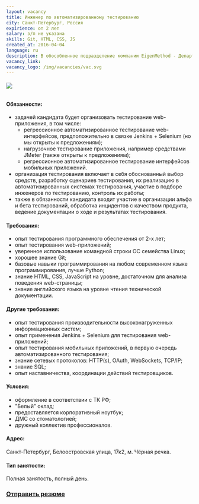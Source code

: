 ```yaml
---
layout: vacancy
title: Инженер по автоматизированному тестированию
city: Санкт-Петербург, Россия
expirience: от 2 лет
salary: з/п не указана
skills: Git, HTML, CSS, JS
created_at: 2016-04-04
language: ru
description: В обособленное подразделение компании EigenMethod - Департамент разработки - требуется инженер по автоматизированному тестированию ПО.
vacancy_link: 
vacancy_logo: /img/vacancies/vac.svg
---
```


###### ![](/img/vacancies/Title.jpg)

#### Обязанности:  

* задачей кандидата будет организовать тестирование web-приложения, в том числе:
  - регрессионное автоматизированное тестирование web-интерфейсов, предположительно в связке Jenkins + Selenium (но мы открыты к предложениям);  
  - нагрузочное тестирование приложения, например средствами JMeter (также открыты к предложениям);  
  - регрессионное автоматизированное тестирование интерфейсов мобильных приложений.  
* организация тестирования включает в себя обоснованный выбор средств, разработку сценариев тестирования, их реализацию в автоматизированных системах тестирования, участие в подборе инженеров по тестированию, контроль их работы;  
* также в обязанности кандидата входит участие в организации альфа и бета тестирований, обработка инцидентов с качеством продукта, ведение документации о ходе и результатах тестирования.  

#### Требования:  

* опыт тестирования программного обеспечения от 2-х лет;  
* опыт тестирования web-приложений;  
* уверенное использование командной строки ОС семейства Linux;  
* хорошее знание Git;  
* базовые навыки программирования на любом современном языке программирования, лучше Python;  
* знание HTML, CSS, JavaScript на уровне, достаточном для анализа поведения web-страницы;  
* знание английского языка на уровне чтения технической документации.  

#### Другие требования:  
* опыт тестирования производительности высоконагруженных информационных систем;  
* опыт применения Jenkins + Selenium для тестирования web-приложений;  
* опыт тестирования мобильных приложений, в первую очередь автоматизированного тестирования;  
* знание сетевых протоколов: HTTP(s), OAuth, WebSockets, TCP/IP;  
* знание SQL;  
* опыт наставничества, координации действий тестировщиков.  

#### Условия:  

* оформление в соответствии с ТК РФ;  
* "Белый" оклад;  
* предоставляется корпоративный ноутбук;   
* ДМС со стоматологией;  
* дружный коллектив профессионалов.  

#### Адрес:  
Санкт-Петербург, Белоостровская улица, 17к2, м. Чёрная речка.  

#### Тип занятости:  
Полная занятость, полный день.

### [Отправить резюме][mail]

[//]: #
   [mail]: <mailto:hr@eigenmethod.com>